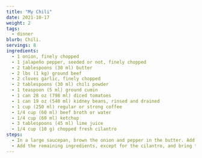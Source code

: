 ```yaml
---
title: "My Chili"
date: 2021-10-17
weight: 2
tags:
  - dinner
blurb: Chili.
servings: 8
ingredients:
  - 1 onion, finely chopped
  - 1 jalapeño pepper, seeded or not, finely chopped
  - 2 tablespoons (30 ml) butter
  - 2 lbs (1 kg) ground beef
  - 2 cloves garlic, finely chopped
  - 2 tablespoons (30 ml) chili powder
  - 1 teaspoon (5 ml) ground cumin
  - 1 can 28 oz (798 ml) diced tomatoes
  - 1 can 19 oz (540 ml) kidney beans, rinsed and drained
  - 1 cup (250 ml) regular or strong coffee
  - 1/4 cup (60 ml) beef broth or water
  - 1/4 cup (60 ml) ketchup
  - 3 tablespoons (45 ml) lime juice
  - 1/4 cup (10 g) chopped fresh cilantro
steps:
  - In a large saucepan, brown the onion and pepper in the butter. Add the meat and brown thoroughly. Season with salt and pepper. Add the garlic and spices and cook for 2 minutes while stirring.
  - Add the remaining ingredients, except for the cilantro, and bring to a boil. Simmer half-covered for 45 minutes or until the chili thickens. Add the cilantro. Adjust the seasoning.
---
```

